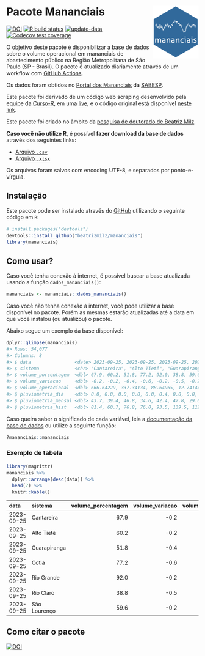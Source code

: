 
<!-- README.md is generated from README.Rmd. Please edit that file -->

# Pacote Mananciais <img src="man/figures/hexlogo.png" align="right" width = "120px"/>

<!-- badges: start -->

[![DOI](https://zenodo.org/badge/DOI/10.5281/zenodo.4733056.svg)](https://doi.org/10.5281/zenodo.4733056)
[![R build
status](https://github.com/beatrizmilz/mananciais/workflows/R-CMD-check/badge.svg)](https://github.com/beatrizmilz/mananciais/actions)
[![update-data](https://github.com/beatrizmilz/mananciais/actions/workflows/2-update_data.yaml/badge.svg)](https://github.com/beatrizmilz/mananciais/actions/workflows/2-update_data.yaml)
[![Codecov test
coverage](https://codecov.io/gh/beatrizmilz/mananciais/branch/master/graph/badge.svg)](https://codecov.io/gh/beatrizmilz/mananciais?branch=master)
<!-- badges: end -->

O objetivo deste pacote é disponibilizar a base de dados sobre o volume
operacional em mananciais de abastecimento público na Região
Metropolitana de São Paulo (SP - Brasil). O pacote é atualizado
diariamente através de um workflow com [GitHub
Actions](https://github.com/beatrizmilz/mananciais/actions).

Os dados foram obtidos no [Portal dos
Mananciais](http://mananciais.sabesp.com.br/Situacao) da
[SABESP](http://site.sabesp.com.br/site/Default.aspx).

Este pacote foi derivado de um código web scraping desenvolvido pela
equipe da [Curso-R](https://www.curso-r.com/), em uma
[live](https://youtu.be/jvZIxrMmOcQ), e o código original está
disponível [neste
link](https://github.com/curso-r/lives/blob/master/drafts/20200730_scraper_sabesp.R).

Este pacote foi criado no âmbito da [pesquisa de doutorado de Beatriz
Milz](https://beatrizmilz.github.io/tese/).

**Caso você não utilize R**, é possível **fazer download da base de
dados** através dos seguintes links:

- [Arquivo
  `.csv`](https://github.com/beatrizmilz/mananciais/raw/master/inst/extdata/mananciais.csv)
- [Arquivo
  `.xlsx`](https://github.com/beatrizmilz/mananciais/blob/master/inst/extdata/mananciais.xlsx?raw=true)

Os arquivos foram salvos com encoding UTF-8, e separados por
ponto-e-vírgula.

## Instalação

Este pacote pode ser instalado através do [GitHub](https://github.com/)
utilizando o seguinte código em `R`:

``` r
# install.packages("devtools")
devtools::install_github("beatrizmilz/mananciais")
library(mananciais)
```

## Como usar?

Caso você tenha conexão à internet, é possível buscar a base atualizada
usando a função `dados_mananciais()`:

``` r
mananciais <- mananciais::dados_mananciais() 
```

Caso você não tenha conexão à internet, você pode utilizar a base
disponível no pacote. Porém as mesmas estarão atualizadas até a data em
que você instalou (ou atualizou) o pacote.

Abaixo segue um exemplo da base disponível:

``` r
dplyr::glimpse(mananciais)
#> Rows: 54,077
#> Columns: 8
#> $ data                <date> 2023-09-25, 2023-09-25, 2023-09-25, 2023-09-25, 2…
#> $ sistema             <chr> "Cantareira", "Alto Tietê", "Guarapiranga", "Cotia…
#> $ volume_porcentagem  <dbl> 67.9, 60.2, 51.8, 77.2, 92.0, 38.8, 59.6, 68.1, 60…
#> $ volume_variacao     <dbl> -0.2, -0.2, -0.4, -0.6, -0.2, -0.5, -0.2, -0.3, -0…
#> $ volume_operacional  <dbl> 666.64229, 337.34134, 88.64965, 12.74144, 103.2515…
#> $ pluviometria_dia    <dbl> 0.0, 0.0, 0.0, 0.0, 0.0, 0.4, 0.0, 0.0, 0.0, 0.0, …
#> $ pluviometria_mensal <dbl> 43.7, 39.4, 46.8, 34.6, 42.4, 47.8, 29.6, 43.7, 39…
#> $ pluviometria_hist   <dbl> 81.4, 60.7, 76.8, 76.0, 93.5, 139.5, 112.8, 81.4, …
```

Caso queira saber o significado de cada variável, leia a [documentação
da base de
dados](https://beatrizmilz.github.io/mananciais/reference/mananciais.html)
ou utilize a seguinte função:

``` r
?mananciais::mananciais
```

### Exemplo de tabela

``` r
library(magrittr)
mananciais %>% 
  dplyr::arrange(desc(data)) %>% 
  head(7) %>%
  knitr::kable()
```

| data       | sistema      | volume_porcentagem | volume_variacao | volume_operacional | pluviometria_dia | pluviometria_mensal | pluviometria_hist |
|:-----------|:-------------|-------------------:|----------------:|-------------------:|-----------------:|--------------------:|------------------:|
| 2023-09-25 | Cantareira   |               67.9 |            -0.2 |          666.64229 |              0.0 |                43.7 |              81.4 |
| 2023-09-25 | Alto Tietê   |               60.2 |            -0.2 |          337.34134 |              0.0 |                39.4 |              60.7 |
| 2023-09-25 | Guarapiranga |               51.8 |            -0.4 |           88.64965 |              0.0 |                46.8 |              76.8 |
| 2023-09-25 | Cotia        |               77.2 |            -0.6 |           12.74144 |              0.0 |                34.6 |              76.0 |
| 2023-09-25 | Rio Grande   |               92.0 |            -0.2 |          103.25151 |              0.0 |                42.4 |              93.5 |
| 2023-09-25 | Rio Claro    |               38.8 |            -0.5 |            5.30598 |              0.4 |                47.8 |             139.5 |
| 2023-09-25 | São Lourenço |               59.6 |            -0.2 |           52.89749 |              0.0 |                29.6 |             112.8 |

## Como citar o pacote

[![DOI](https://zenodo.org/badge/DOI/10.5281/zenodo.4733056.svg)](https://doi.org/10.5281/zenodo.4733056)
